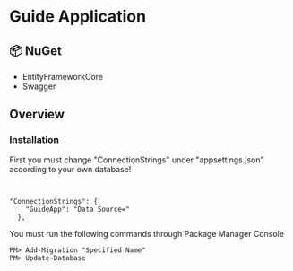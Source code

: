 # Guide Application

## 📦 NuGet

* EntityFrameworkCore
* Swagger

## Overview

### Installation
First you must change "ConnectionStrings" under "appsettings.json" according to your own database!
```solidity


"ConnectionStrings": {
    "GuideApp": "Data Source="
  },

```
You must run the following commands through Package Manager Console 

```console
PM> Add-Migration "Specified Name"
PM> Update-Database
```
